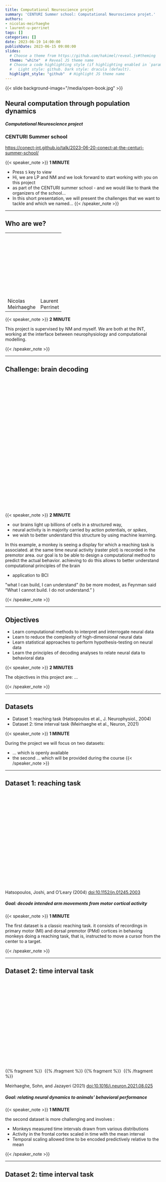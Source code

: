 ```yaml
---
title: Computational Neuroscience projet
summary: 'CENTURI Summer school: Computational Neuroscience projet.'
authors:
- nicolas-meirhaeghe
- laurent-u-perrinet
tags: []
categories: []
date: 2023-06-19 14:00:00
publishDate: 2023-06-15 09:00:00
slides:
  # Choose a theme from https://github.com/hakimel/reveal.js#theming
  theme: "white"  # Reveal JS theme name
  # Choose a code highlighting style (if highlighting enabled in `params.toml`)
  #   Light style: github. Dark style: dracula (default).
  highlight_style: "github"  # Highlight JS theme name  
---
```

{{< slide background-image="/media/open-book.jpg" >}}

## Neural computation through population dynamics
##### Computational Neuroscience project
### CENTURI Summer school

https://conect-int.github.io/talk/2023-06-20-conect-at-the-centuri-summer-school/

{{< speaker_note >}}
**1 MINUTE**
- Press `S` key to view
- Hi, we are LP and NM and we look forward to start working with you on this project
- as part of the CENTURI summer school - and we would like to thank the organizers of the school...
- In this short presentation, we will present the challenges that we want to tackle and which we named...
{{< /speaker_note >}}

---

## Who are we?

 <table>
  <tr>
    <th><img data-src="/authors/nicolas-meirhaeghe/avatar.jpg" height="200" /></th>
    <th><img data-src="/authors/laurent-u-perrinet/avatar.png" height="200" /></th>
  </tr>
  <tr>
    <td>Nicolas<BR>Meirhaeghe</td>
    <td>Laurent<BR>Perrinet</td>
  </tr>
</table>


{{< speaker_note >}}
**2 MINUTE**

This project is supervised by NM and myself. We are both at the INT, working at the interface between neurophysiology and computational modelling.

{{< /speaker_note >}}

---

## Challenge: brain decoding

<img data-src="https://raw.githubusercontent.com/CONECT-INT/2023_CENTURI-SummerSchool/main/datasets/dataset1_reaching-task/decoding.png" height="420" />

{{< speaker_note >}}
**2 MINUTE**

- our brains light up billions of cells in a structured way,
- neural activity is in majority carried by action potentials, or *spikes*,
- we wish to better understand this structure by using machine learning.

In this example, a monkey is seeing a display for which a reaching task is associated. at the same time neural activity (raster plot) is recorded in the premotor area. our goal is to be able to design a computational method to predict the actual behavior. achieving to do this allows to better understand computational principles of the brain

- application to BCI

"what I can build, I can understand"
(to be more modest, as Feynman said “What I cannot build. I do not understand.” )

{{< /speaker_note >}}

---

## Objectives

- Learn computational methods to interpret and interrogate neural data
- Learn to reduce the complexity of high-dimensional neural data
- Learn statistical approaches to perform hypothesis-testing on neural data
- Learn the principles of decoding analyses to relate neural data to behavioral data

{{< speaker_note >}}
**2 MINUTES**

The objectives in this project are:
...

{{< /speaker_note >}}

---

## Datasets

- Dataset 1: reaching task (Hatsopoulos et al., J. Neurophysiol., 2004)
- Dataset 2: time interval task (Meirhaeghe et al., Neuron, 2021)

{{< speaker_note >}}
**1 MINUTE**

During the project we will focus on two datasets:
- ... which is openly available
- the second ... which will be provided during the course
{{< /speaker_note >}}

---

## Dataset 1: reaching task

<img data-src="https://raw.githubusercontent.com/CONECT-INT/2023_CENTURI-SummerSchool/main/datasets/dataset1_reaching-task/centerout-task.png" height="200" /><img data-src="https://raw.githubusercontent.com/CONECT-INT/2023_CENTURI-SummerSchool/main/datasets/dataset1_reaching-task/trajectories.png" height="300" />

Hatsopoulos, Joshi, and O'Leary (2004) [doi:10.1152/jn.01245.2003](https://journals.physiology.org/doi/full/10.1152/jn.01245.2003)

##### Goal: decode intended arm movements from motor cortical activity

{{< speaker_note >}}
**1 MINUTE**

The first dataset is a classic reaching task. it consists of recordings in primary motor (MI) and dorsal premotor (PMd) cortices in behaving monkeys doing a reaching task, that is, instructed to move a cursor from the center to a target.

{{< /speaker_note >}}

---

## Dataset 2: time interval task

{{% fragment %}} <img data-src="https://raw.githubusercontent.com/CONECT-INT/2023_CENTURI-SummerSchool/main/datasets/dataset2_time-interval-task/dataset2_fig1A.png" height="300" /> {{% /fragment %}}
{{% fragment %}} <img data-src="https://raw.githubusercontent.com/CONECT-INT/2023_CENTURI-SummerSchool/main/datasets/dataset2_time-interval-task/dataset2_fig2.png" height="300" /> {{% /fragment %}}

Meirhaeghe, Sohn, and Jazayeri (2021) [doi:10.1016/j.neuron.2021.08.025](https://www.cell.com/neuron/fulltext/S0896-6273(21)00622-X)

##### Goal: relating neural dynamics to animals’ behavioral performance

{{< speaker_note >}}
**1 MINUTE**

the second dataset is more challenging and involves :

* Monkeys measured time intervals drawn from various distributions
* Activity in the frontal cortex scaled in time with the mean interval
* Temporal scaling allowed time to be encoded predictively relative to the mean

{{< /speaker_note >}}

---

## Dataset 2: time interval task

<img data-src="https://github.com/SpikeAI/2022_polychronies-review/raw/main/figures/haimerl2019.jpg" height="300" />

Haimerl et al,  (2019) [doi:10.1073/pnas.1718518116](https://doi.org/10.1073/pnas.1718518116)

##### Goal: use precise spike times to improve decoding 

{{< speaker_note >}}
**2 MINUTE**

- our goal is to improve decoding 

-  Internal representation of hippocampal neuronal population spans a time-distance continuum.

- yet the domain is vast, and there s lot to do in SNNs

{{< /speaker_note >}}

---

# Questions?

* home page: https://conect-int.github.io/talk/2022-06-20-conect-at-the-centuri-summer-school/
* Contact us @ [nicolas.meirhaeghe@univ-amu.fr, laurent.perrinet@univ-amu.fr](mailto:nmrghe@gmail.com,laurent.perrinet@univ-amu.fr)
* GitHub repository: https://github.com/CONECT-INT/2023_CENTURI-SummerSchool

{{< speaker_note >}}
**1 MINUTE**

- our goal is to improve decoding 

-  Internal representation of hippocampal neuronal population spans a time-distance continuum.

- yet the domain is vast, and there s lot to do in SNNs

{{< /speaker_note >}}